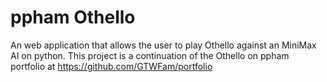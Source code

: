# ppham Othello

An web application that allows the user to play Othello against an MiniMax AI on python. This project is a continuation of the Othello on ppham portfolio at https://github.com/GTWFam/portfolio
